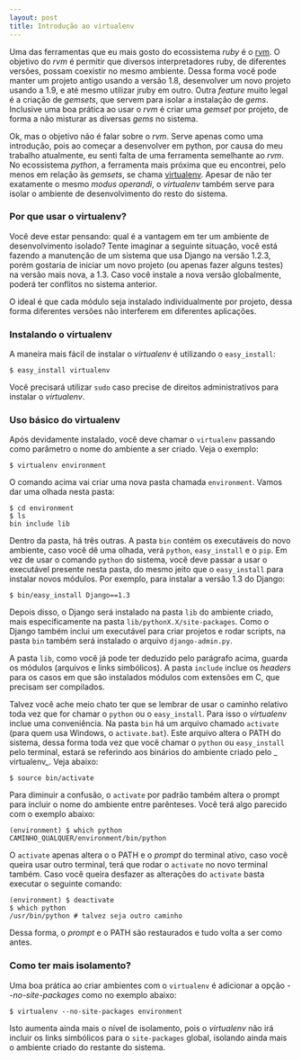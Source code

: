 ```yaml
---
layout: post
title: Introdução ao virtualenv
---
```


Uma das ferramentas que eu mais gosto do ecossistema  _ruby_ &eacute; o
[rvm](https://rvm.beginrescueend.com/). O objetivo do _rvm_ &eacute; permitir
que diversos interpretadores ruby, de diferentes vers&otilde;es, possam coexistir 
no mesmo ambiente. Dessa forma voc&ecirc; pode manter um projeto antigo usando a
vers&atilde;o 1.8, desenvolver um novo projeto usando a 1.9, e at&eacute; mesmo utilizar
jruby em outro. Outra _feature_ muito legal &eacute; a cria&ccedil;&atilde;o de _gemsets_, que
servem para isolar a instala&ccedil;&atilde;o de _gems_. Inclusive uma boa pr&aacute;tica ao 
usar o _rvm_ &eacute; criar uma _gemset_ por projeto, de forma a n&atilde;o misturar as
diversas _gems_ no sistema.

Ok, mas o objetivo n&atilde;o &eacute; falar sobre o _rvm_. Serve apenas como uma 
introdu&ccedil;&atilde;o, pois ao come&ccedil;ar a desenvolver em python, por causa do meu
trabalho atualmente, eu senti falta de uma ferramenta semelhante ao _rvm_.
No ecossistema _python_, a ferramenta mais pr&oacute;xima que eu encontrei,
pelo menos em rela&ccedil;&atilde;o &agrave;s _gemsets_, se chama
[virtualenv](http://www.virtualenv.org/en/latest/index.html). Apesar de n&atilde;o
ter exatamente o mesmo _modus operandi_, o _virtualenv_ tamb&eacute;m serve
para isolar o ambiente de desenvolvimento do resto do sistema.

### Por que usar o virtualenv? ###

Voc&ecirc; deve estar pensando: qual &eacute; a vantagem em ter um ambiente de 
desenvolvimento isolado? Tente imaginar a seguinte situa&ccedil;&atilde;o, voc&ecirc;
est&aacute; fazendo a manuten&ccedil;&atilde;o de um sistema que usa Django na vers&atilde;o 1.2.3,
por&eacute;m gostaria de iniciar um novo projeto (ou apenas fazer alguns
testes) na vers&atilde;o mais nova, a 1.3. Caso voc&ecirc; instale a nova vers&atilde;o 
globalmente, poder&aacute; ter conflitos no sistema anterior.

O ideal &eacute; que cada m&oacute;dulo seja instalado individualmente por projeto, dessa
forma diferentes vers&otilde;es n&atilde;o interferem em diferentes aplica&ccedil;&otilde;es.

### Instalando o virtualenv ###

A maneira mais f&aacute;cil de instalar o _virtualenv_ &eacute; utilizando o 
`easy_install`:

    $ easy_install virtualenv

Voc&ecirc; precisar&aacute; utilizar `sudo` caso precise de direitos administrativos
para instalar o _virtualenv_.
 
### Uso b&aacute;sico do virtualenv ###

Ap&oacute;s devidamente instalado, voc&ecirc; deve chamar o `virtualenv` passando como
par&acirc;metro o nome do ambiente a ser criado. Veja o exemplo:

    $ virtualenv environment

O comando acima vai criar uma nova pasta chamada `environment`. Vamos dar
uma olhada nesta pasta:

    $ cd environment
    $ ls
    bin include lib

Dentro da pasta, h&aacute; tr&ecirc;s outras. A pasta `bin` cont&eacute;m os execut&aacute;veis do
novo ambiente, caso voc&ecirc; d&ecirc; uma olhada, ver&aacute; `python`, `easy_install` e o
`pip`. Em vez de usar o comando `python` do sistema, voc&ecirc; deve passar a usar
o execut&aacute;vel presente nesta pasta, do mesmo jeito que o `easy_install` para
instalar novos m&oacute;dulos. Por exemplo, para instalar a vers&atilde;o 1.3 do Django:

    $ bin/easy_install Django==1.3

Depois disso, o Django ser&aacute; instalado na pasta `lib` do ambiente criado,
mais especificamente na pasta `lib/pythonX.X/site-packages`. Como o Django
tamb&eacute;m inclui um execut&aacute;vel para criar projetos e rodar scripts, na pasta
`bin` tamb&eacute;m ser&aacute; instalado o arquivo `django-admin.py`.

A pasta `lib`, como voc&ecirc; j&aacute; pode ter deduzido pelo par&aacute;grafo acima, guarda
os m&oacute;dulos (arquivos e links simb&oacute;licos). A pasta `include` inclue os 
_headers_ para os casos em que s&atilde;o instalados m&oacute;dulos com extens&otilde;es em
C, que precisam ser compilados.

Talvez voc&ecirc; ache meio chato ter que se lembrar de usar o caminho relativo
toda vez que for chamar o `python` ou o `easy_install`. Para isso o 
_virtualenv_ inclue uma conveni&ecirc;ncia. Na pasta `bin` h&aacute; um arquivo chamado
`activate` (para quem usa Windows, o `activate.bat`). Este arquivo 
altera o PATH do sistema, dessa forma toda vez que voc&ecirc; chamar o `python` 
ou `easy_install` pelo terminal, estar&aacute; se referindo aos bin&aacute;rios do 
ambiente criado pelo _ virtualenv_. Veja abaixo:

    $ source bin/activate

Para diminuir a confus&atilde;o, o `activate` por padr&atilde;o tamb&eacute;m altera o prompt
para incluir o nome do ambiente entre par&ecirc;nteses. Voc&ecirc; ter&aacute; algo parecido
com o exemplo abaixo:

    (environment) $ which python
    CAMINHO_QUALQUER/environment/bin/python

O `activate` apenas altera o o PATH e o _prompt_ do terminal ativo, caso 
voc&ecirc; queira usar outro terminal, ter&aacute; que rodar o `activate` no novo 
terminal tamb&eacute;m. Caso voc&ecirc; queira desfazer as altera&ccedil;&otilde;es do `activate` 
basta executar o seguinte comando:

    (environment) $ deactivate
    $ which python
    /usr/bin/python # talvez seja outro caminho

Dessa forma, o _prompt_ e o PATH s&atilde;o restaurados e tudo volta a ser como
antes.
 
### Como ter mais isolamento? ###

Uma boa pr&aacute;tica ao criar ambientes com o `virtualenv` &eacute; adicionar a op&ccedil;&atilde;o
_--no-site-packages_ como no exemplo abaixo:

    $ virtualenv --no-site-packages environment

Isto aumenta ainda mais o n&iacute;vel de isolamento, pois o _virtualenv_ n&atilde;o ir&aacute;
incluir os links simb&oacute;licos para o `site-packages` global, isolando
ainda mais o ambiente criado do restante do sistema.

